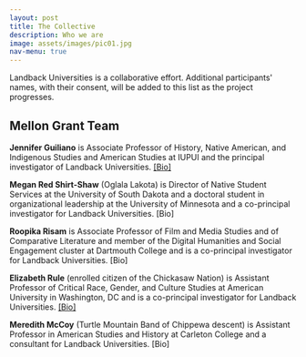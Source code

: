 ```yaml
---
layout: post
title: The Collective
description: Who we are
image: assets/images/pic01.jpg
nav-menu: true
---
```


Landback Universities is a collaborative effort. Additional participants' names, with their consent, will be added to this list as the project progresses.

## Mellon Grant Team

**Jennifer Guiliano** is Associate Professor of History, Native American, and Indigenous Studies and American Studies at IUPUI and the principal investigator of Landback Universities. [[Bio]](../landback-universities/bio)

**Megan Red Shirt-Shaw** (Oglala Lakota) is Director of Native Student Services at the University of South Dakota and a doctoral student in organizational leadership at the University of Minnesota and a co-principal investigator for Landback Universities. [Bio]

**Roopika Risam** is Associate Professor of Film and Media Studies and of Comparative Literature and member of the Digital Humanities and Social Engagement cluster at Dartmouth College and is a co-principal investigator for Landback Universities. [Bio]

**Elizabeth Rule** (enrolled citizen of the Chickasaw Nation) is Assistant Professor of Critical Race, Gender, and Culture Studies at American University in Washington, DC and is a co-principal investigator for Landback Universities. [[Bio]](../landback-universities/bio#heading-elizabeth-rule)

**Meredith McCoy** (Turtle Mountain Band of Chippewa descent) is Assistant Professor in American Studies and History at Carleton College and a consultant for Landback Universities. [Bio]
